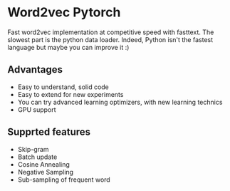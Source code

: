 # Word2vec Pytorch

Fast word2vec implementation at competitive speed with fasttext. The slowest part is the python data loader. Indeed, Python isn't the fastest language but maybe you can improve it :)

## Advantages

* Easy to understand, solid code
* Easy to extend for new experiments
* You can try advanced learning optimizers, with new learning technics
* GPU support

## Supprted features

* Skip-gram
* Batch update
* Cosine Annealing
* Negative Sampling
* Sub-sampling of frequent word
